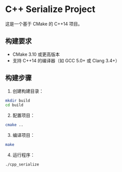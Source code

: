 # C++ Serialize Project

这是一个基于 CMake 的 C++14 项目。

## 构建要求

- CMake 3.10 或更高版本
- 支持 C++14 的编译器（如 GCC 5.0+ 或 Clang 3.4+）

## 构建步骤

1. 创建构建目录：
```bash
mkdir build
cd build
```

2. 配置项目：
```bash
cmake ..
```

3. 编译项目：
```bash
make
```

4. 运行程序：
```bash
./cpp_serialize
``` 